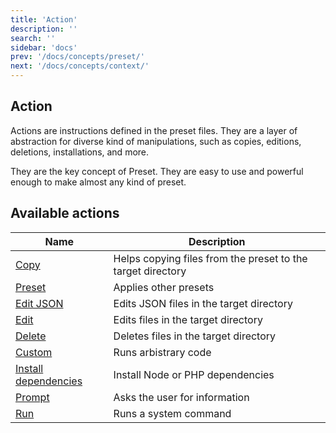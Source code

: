 ```yaml
---
title: 'Action'
description: ''
search: ''
sidebar: 'docs'
prev: '/docs/concepts/preset/'
next: '/docs/concepts/context/'
---
```


## Action

Actions are instructions defined in the preset files. They are a layer of abstraction for diverse kind of manipulations, such as copies, editions, deletions, installations, and more.

They are the key concept of Preset. They are easy to use and powerful enough to make almost any kind of preset.

## Available actions

| Name                                                        | Description                                                 |
| ----------------------------------------------------------- | ----------------------------------------------------------- |
| [Copy](/docs/actions/copy/)                                 | Helps copying files from the preset to the target directory |
| [Preset](/docs/actions/preset/)                             | Applies other presets                                       |
| [Edit JSON](/docs/actions/edit-json/)                       | Edits JSON files in the target directory                    |
| [Edit](/docs/actions/edit/)                                 | Edits files in the target directory                         |
| [Delete](/docs/actions/delete/)                             | Deletes files in the target directory                       |
| [Custom](/docs/actions/custom/)                             | Runs arbistrary code                                        |
| [Install dependencies](/docs/actions/install-dependencies/) | Install Node or PHP dependencies                            |
| [Prompt](/docs/actions/prompt/)                             | Asks the user for information                               |
| [Run](/docs/actions/run/)                                   | Runs a system command                                       |
